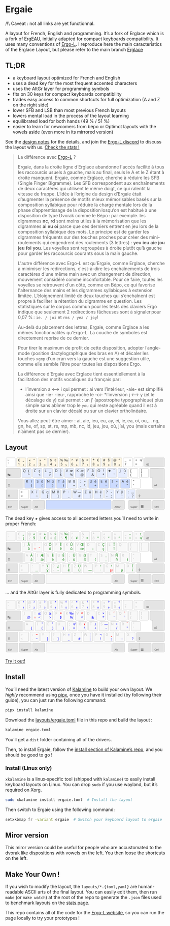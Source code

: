 Ergaie
================================================================================
/!\ Caveat : not all links are yet functionnal.

A layout for French, English and programming. It’s a fork of Erglace which is a fork of [ErgEAU](https://github.com/IgrecL/ErgEAU), initially adapted for compact keyboards compatibility. It uses many conventions of [Ergo-L](https://github.com/Nuclear-Squid/ergol).
I reproduce here the main caracteristics of the Erglace Layout, but please refer to the main branch [Erglace](https://github.com/Lysquid/Erglace)

TL;DR
--------------------------------------------------------------------------------

* a keyboard layout optimized for French and English
* uses a dead key for the most frequent accented characters
* uses the AltGr layer for programming symbols
* fits on 30 keys for compact keyboards compatibility
* trades easy access to common shortcuts for full optimization (A and Z on the right side)
* lower SFB and LSB than most previous French layouts
* lowers mental load in the process of the layout learning
* equilibrated load for both hands (49 % / 51 %)
* easier to learn for newcomers from bépo or Optimot layouts with the vowels aside (even more in its mirrored version)

See the [design notes](NOTES.md) for the details, and join the [Ergo-L discord](https://discord.gg/RH34GjQEgC) to discuss the layout with us. [Check the stats !][1]

[1]: https://

> La différence avec [Ergo-L](https://ergol.org/) ?
>
> Ergaie, dans la droite ligne d’Erglace abandonne l'accès facilité à tous les raccourcis usuels à gauche, mais au final, seuls le A et le Z étant à droite manquent. Ergaie, comme Erglace, cherche à réduire les SFB (Single Finger Bigramme). Les SFB correspondent aux enchaînements de deux caractères qui utilisent le même doigt, ce qui ralentit la vitesse de frappe. L’idée à l’origine du design d’Ergaie était d’augmenter la présence de motifs mieux mémorisables basés sur la composition syllabique pour réduire la charge mentale lors de la phase d’apprentissage de la disposition losqu’on est habitué à une disposition de type Dvorak comme le Bépo : par exemple. les digrammes **nc**, **rd** sont moins utiles à la mémorisation que les digrammes **ai** **eu** **oi** parce que ces derniers entrent en jeu lors de la composition syllabique des mots. Le principe est de garder les digrammes fréquents sur des touches proches pour créer des mini-roulements qui engendrent des roulements (3 lettres) : **yeu** **ieu** **aie** **jou** **jeu** **foi** **you**. Les voyelles sont regroupées à droite plutôt qu’à gauche pour garder les raccourcis courants sous la main gauche.
>
> L'autre différence avec Ergo-L est qu'Ergaie, comme Erglace, cherche à minimiser les redirections, c'est-à-dire les enchaînements de trois caractères d'une même main avec un changement de direction, mouvement considéré comme inconfortable. Pour ce faire, toutes les voyelles se retrouvent d'un côté, comme en Bépo, ce qui favorise l'alternance des mains et les digrammes syllabiques à extension limitée. L’éloignement limité de deux touches qui s’enchaînent est propre à faciliter la rétention du digramme en question.
Les statistiques sur le corpus commun pour les tests des claviers Ergo indique que seulement 2 redirections fâcheuses sont à signaler pour 0,07 % : `ie. / joi` et `rms / yea / joy`!
>
> Au-delà du placement des lettres, Ergaie, comme Erglace a les mêmes fonctionnalités qu'Ergo-L. La couche de symboles est directement reprise de ce dernier.
>
>Pour tirer le maximum de profit de cette disposition, adopter l’angle-mode (position dactylographique des bras en Λ) et décaler les touches `xgmp` d’un cran vers la gauche est une suggestion utile, comme elle semble l’être pour toutes les dispositions Ergo.
>
> La différence d’Ergaie avec Erglace tient essentiellement à la facilitation des motifs vocaliques du français par :
>* l’inversion a <–> i qui permet : ai vers l’intérieur,  -aie- est simplifié ainsi que -ie- -ieu-, rapproche le -oi-
>*l’inversion j <–> y (et le décalage de y) qui permet : un j’ (apostrophe typographique) plus simple sans abîmer trop le `you` qui reste agréable quand il est à droite sur un clavier décalé ou sur un clavier ortholinéaire.
>  
> Vous allez peut-être aimer : ai, aie, ieu, eu, ay, ei, ie, ea, oi, ou,… ng, gn, he, of, sp, st, rs, mp, mb, nc, ld, jeu, jou, où, j’ai, you (mais certains n’aiment pas ce dernier).


Layout
--------------------------------------------------------------------------------

![base layout](img/ergaie.svg)

The dead key <kbd>★</kbd> gives access to all accented letters you’ll need to write in proper French:
 
![dead key layout](img/ergaie_1dk.svg)

… and the AltGr layer is fully dedicated to programming symbols.

![altgr layout](img/ergaie_altgr.svg)

[Try it out!](https://ergol.org/dactylo/#ergaie)

Install
--------------------------------------------------------------------------------

You’ll need the latest version of [Kalamine][2] to build your own layout. We
*highly* recommend using [pipx][5], once you have it installed (by following
their guide), you can just run the following command:

```bash
pipx install kalamine
```

Download the [layouts/ergaie.toml][4] file in this repo and build the layout :

```bash
kalamine ergaie.toml
```

You’ll get a `dist` folder containing all of the drivers.

Then, to install Ergaie, follow the [install section of Kalamine’s repo][3],
and you should be good to go !

[2]: https://github.com/fabi1cazenave/kalamine
[3]: https://github.com/fabi1cazenave/kalamine#installing-distributable-layouts
[4]: layouts/ergaie.toml
[5]: https://github.com/pypa/pipx?tab=readme-ov-file#install-pipx


### Install (Linux only)

`xkalamine` is a linux‑specific tool (shipped with `kalamine`) to easily
install keyboard layouts on Linux. You can drop `sudo` if you use wayland, but
it’s required on Xorg.

```bash
sudo xkalamine install ergaie.toml  # Install the layout
```

Then switch to Ergaie using the following command:

```bash
setxkbmap fr -variant ergaie  # Switch your keyboard layout to ergaie
```
Miror version
--------------------------------------------------------------------------------

This miror version could be useful for people who are accustomated to the dvorak like dispositions with vowels on the left.
You then loose the shortcuts on the left.


Make Your Own !
--------------------------------------------------------------------------------

If you wish to modify the layout, the `layouts/*.{toml,yaml}` are human-readable
ASCII arts of the final layout. You can easily edit them, then run `make` (or
`make watch`) at the root of the repo to generate the `.json` files used to
benchmark layouts on the [stats page][1].

This repo contains all of the code for the [Ergo‑L website](https://ergol.org),
so you can run the page locally to try your prototypes !
